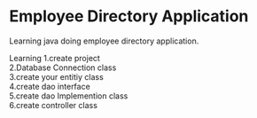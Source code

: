 # Employee Directory Application

Learning java doing employee directory application.

Learning
1.create project<br>
2.Database Connection class<br>
3.create your entitiy class<br>
4.create dao interface<br>
5.create dao Implemention class<br>
6.create controller class<br>
